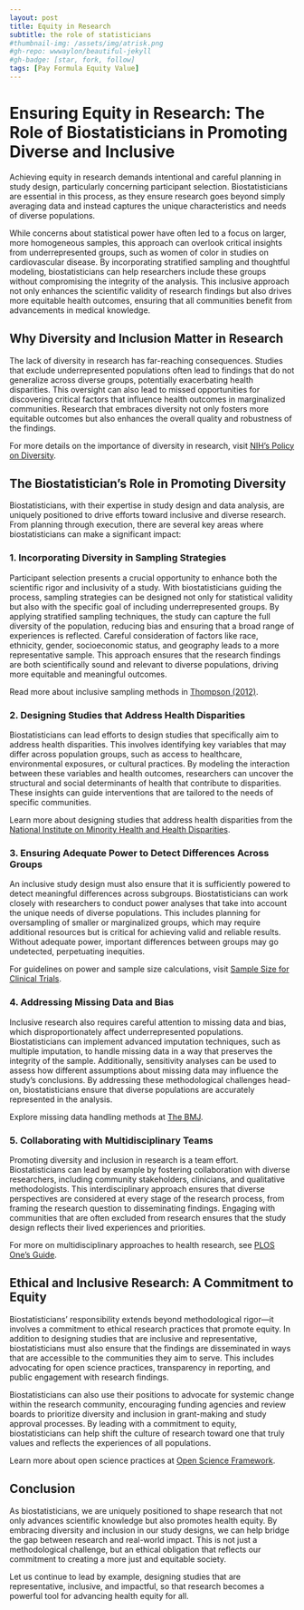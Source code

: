```yaml
---
layout: post
title: Equity in Research
subtitle: the role of statisticians
#thumbnail-img: /assets/img/atrisk.png
#gh-repo: wwwaylon/beautiful-jekyll
#gh-badge: [star, fork, follow]
tags: [Pay Formula Equity Value]
---
```


# Ensuring Equity in Research: The Role of Biostatisticians in Promoting Diverse and Inclusive 

Achieving equity in research demands intentional and careful planning in study design, particularly concerning participant selection. Biostatisticians are essential in this process, as they ensure research goes beyond simply averaging data and instead captures the unique characteristics and needs of diverse populations.

While concerns about statistical power have often led to a focus on larger, more homogeneous samples, this approach can overlook critical insights from underrepresented groups, such as women of color in studies on cardiovascular disease. By incorporating stratified sampling and thoughtful modeling, biostatisticians can help researchers include these groups without compromising the integrity of the analysis. This inclusive approach not only enhances the scientific validity of research findings but also drives more equitable health outcomes, ensuring that all communities benefit from advancements in medical knowledge.

## Why Diversity and Inclusion Matter in Research

The lack of diversity in research has far-reaching consequences. Studies that exclude underrepresented populations often lead to findings that do not generalize across diverse groups, potentially exacerbating health disparities. This oversight can also lead to missed opportunities for discovering critical factors that influence health outcomes in marginalized communities. Research that embraces diversity not only fosters more equitable outcomes but also enhances the overall quality and robustness of the findings.

For more details on the importance of diversity in research, visit [NIH’s Policy on Diversity](https://grants.nih.gov/grants/guide/notice-files/NOT-OD-20-031.html).

## The Biostatistician’s Role in Promoting Diversity

Biostatisticians, with their expertise in study design and data analysis, are uniquely positioned to drive efforts toward inclusive and diverse research. From planning through execution, there are several key areas where biostatisticians can make a significant impact:

### 1. Incorporating Diversity in Sampling Strategies

Participant selection presents a crucial opportunity to enhance both the scientific rigor and inclusivity of a study. With biostatisticians guiding the process, sampling strategies can be designed not only for statistical validity but also with the specific goal of including underrepresented groups. By applying stratified sampling techniques, the study can capture the full diversity of the population, reducing bias and ensuring that a broad range of experiences is reflected. Careful consideration of factors like race, ethnicity, gender, socioeconomic status, and geography leads to a more representative sample. This approach ensures that the research findings are both scientifically sound and relevant to diverse populations, driving more equitable and meaningful outcomes.

Read more about inclusive sampling methods in [Thompson (2012)](https://books.google.com/books?hl=en&lr=&id=9MYjqz4ppXkC&oi=fnd&pg=PR15&dq=info:VtLKQEu37XoJ:scholar.google.com/&ots=p4CxBwPvqJ&sig=dcTnmvL6BjMrpBFlBf_TCSTis7I#v=onepage&q&f=false).

### 2. Designing Studies that Address Health Disparities

Biostatisticians can lead efforts to design studies that specifically aim to address health disparities. This involves identifying key variables that may differ across population groups, such as access to healthcare, environmental exposures, or cultural practices. By modeling the interaction between these variables and health outcomes, researchers can uncover the structural and social determinants of health that contribute to disparities. These insights can guide interventions that are tailored to the needs of specific communities.

Learn more about designing studies that address health disparities from the [National Institute on Minority Health and Health Disparities](https://www.nimhd.nih.gov/about/strategic-plan/nih-strategic-plan-directors-foreword.html).

### 3. Ensuring Adequate Power to Detect Differences Across Groups

An inclusive study design must also ensure that it is sufficiently powered to detect meaningful differences across subgroups. Biostatisticians can work closely with researchers to conduct power analyses that take into account the unique needs of diverse populations. This includes planning for oversampling of smaller or marginalized groups, which may require additional resources but is critical for achieving valid and reliable results. Without adequate power, important differences between groups may go undetected, perpetuating inequities.

For guidelines on power and sample size calculations, visit [Sample Size for Clinical Trials](https://www.ncbi.nlm.nih.gov/pmc/articles/PMC2817414/).

### 4. Addressing Missing Data and Bias

Inclusive research also requires careful attention to missing data and bias, which disproportionately affect underrepresented populations. Biostatisticians can implement advanced imputation techniques, such as multiple imputation, to handle missing data in a way that preserves the integrity of the sample. Additionally, sensitivity analyses can be used to assess how different assumptions about missing data may influence the study’s conclusions. By addressing these methodological challenges head-on, biostatisticians ensure that diverse populations are accurately represented in the analysis.

Explore missing data handling methods at [The BMJ](https://www.bmj.com/content/338/bmj.b2393).

### 5. Collaborating with Multidisciplinary Teams

Promoting diversity and inclusion in research is a team effort. Biostatisticians can lead by example by fostering collaboration with diverse researchers, including community stakeholders, clinicians, and qualitative methodologists. This interdisciplinary approach ensures that diverse perspectives are considered at every stage of the research process, from framing the research question to disseminating findings. Engaging with communities that are often excluded from research ensures that the study design reflects their lived experiences and priorities.

For more on multidisciplinary approaches to health research, see [PLOS One’s Guide](https://journals.plos.org/plosone/article?id=10.1371/journal.pone.0227665).

## Ethical and Inclusive Research: A Commitment to Equity

Biostatisticians’ responsibility extends beyond methodological rigor—it involves a commitment to ethical research practices that promote equity. In addition to designing studies that are inclusive and representative, biostatisticians must also ensure that the findings are disseminated in ways that are accessible to the communities they aim to serve. This includes advocating for open science practices, transparency in reporting, and public engagement with research findings.

Biostatisticians can also use their positions to advocate for systemic change within the research community, encouraging funding agencies and review boards to prioritize diversity and inclusion in grant-making and study approval processes. By leading with a commitment to equity, biostatisticians can help shift the culture of research toward one that truly values and reflects the experiences of all populations.

Learn more about open science practices at [Open Science Framework](https://www.cos.io/initiatives/registered-reports).

## Conclusion

As biostatisticians, we are uniquely positioned to shape research that not only advances scientific knowledge but also promotes health equity. By embracing diversity and inclusion in our study designs, we can help bridge the gap between research and real-world impact. This is not just a methodological challenge, but an ethical obligation that reflects our commitment to creating a more just and equitable society.

Let us continue to lead by example, designing studies that are representative, inclusive, and impactful, so that research becomes a powerful tool for advancing health equity for all.